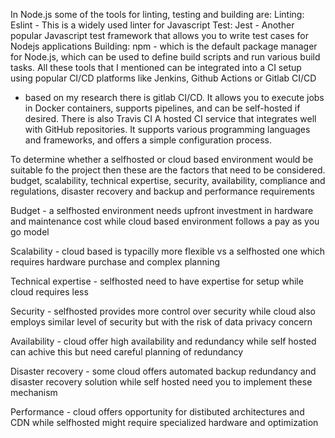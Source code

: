In Node.js some of the tools for linting, testing and building are:
Linting: Eslint - This is a widely used linter for Javascript 
Test: Jest - Another popular Javascript test framework that allows you to write test cases for Nodejs applications 
Building: npm - which is the default package manager for Node.js, which can be used to define build scripts and run various build tasks.
All these tools that I mentioned can be integrated into a CI setup using popular CI/CD platforms like Jenkins, Github Actions or Gitlab CI/CD

- based on my research there is gitlab CI/CD. It allows you to execute jobs in Docker containers, supports pipelines, and can be self-hosted if desired. There is also Travis CI A hosted CI service that integrates well with GitHub repositories. It supports various programming languages and frameworks, and offers a simple configuration process.

To determine whether a selfhosted or cloud based environment would be suitable fo the project then these are the factors that need to be considered. budget, scalability, technical expertise, security, availability, compliance and regulations, disaster recovery and backup and performance requirements

Budget - a selfhosted environment needs upfront investment in hardware and maintenance cost while cloud based environment follows a pay as you go model

Scalability - cloud based is typacilly more flexible vs a selfhosted one which requires hardware purchase and complex planning

Technical expertise - selfhosted need to have expertise for setup while cloud requires less

Security - selfhosted provides more control over security while cloud also employs similar level of security but with the risk of data privacy concern

Availability - cloud offer high availability and redundancy while self hosted can achive this but need careful planning of redundancy

Disaster recovery - some cloud offers automated backup redundancy and disaster recovery solution while self hosted need you to implement these mechanism

Performance - cloud offers opportunity for distibuted architectures and CDN while selfhosted might require specialized hardware and optimization
